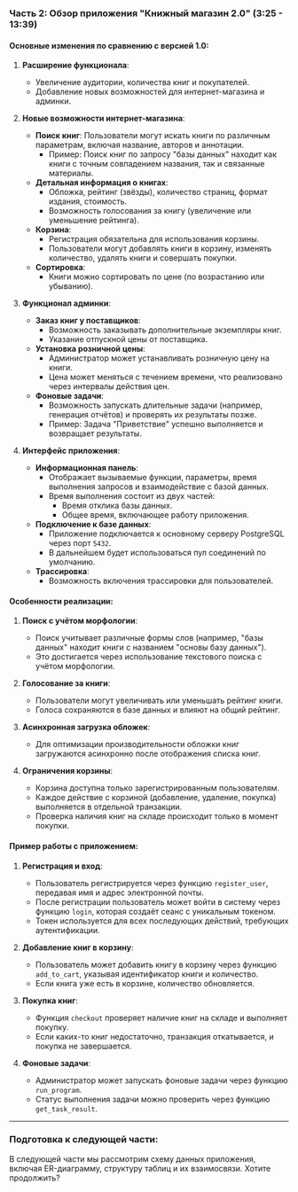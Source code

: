 ### Часть 2: Обзор приложения "Книжный магазин 2.0" (3:25 - 13:39)

#### Основные изменения по сравнению с версией 1.0:
1. **Расширение функционала**:
   - Увеличение аудитории, количества книг и покупателей.
   - Добавление новых возможностей для интернет-магазина и админки.

2. **Новые возможности интернет-магазина**:
   - **Поиск книг**: Пользователи могут искать книги по различным параметрам, включая название, авторов и аннотации.
     - Пример: Поиск книг по запросу "базы данных" находит как книги с точным совпадением названия, так и связанные материалы.
   - **Детальная информация о книгах**:
     - Обложка, рейтинг (звёзды), количество страниц, формат издания, стоимость.
     - Возможность голосования за книгу (увеличение или уменьшение рейтинга).
   - **Корзина**:
     - Регистрация обязательна для использования корзины.
     - Пользователи могут добавлять книги в корзину, изменять количество, удалять книги и совершать покупки.
   - **Сортировка**:
     - Книги можно сортировать по цене (по возрастанию или убыванию).

3. **Функционал админки**:
   - **Заказ книг у поставщиков**:
     - Возможность заказывать дополнительные экземпляры книг.
     - Указание отпускной цены от поставщика.
   - **Установка розничной цены**:
     - Администратор может устанавливать розничную цену на книги.
     - Цена может меняться с течением времени, что реализовано через интервалы действия цен.
   - **Фоновые задачи**:
     - Возможность запускать длительные задачи (например, генерация отчётов) и проверять их результаты позже.
     - Пример: Задача "Приветствие" успешно выполняется и возвращает результаты.

4. **Интерфейс приложения**:
   - **Информационная панель**:
     - Отображает вызываемые функции, параметры, время выполнения запросов и взаимодействие с базой данных.
     - Время выполнения состоит из двух частей:
       - Время отклика базы данных.
       - Общее время, включающее работу приложения.
   - **Подключение к базе данных**:
     - Приложение подключается к основному серверу PostgreSQL через порт `5432`.
     - В дальнейшем будет использоваться пул соединений по умолчанию.
   - **Трассировка**:
     - Возможность включения трассировки для пользователей.

#### Особенности реализации:
1. **Поиск с учётом морфологии**:
   - Поиск учитывает различные формы слов (например, "базы данных" находит книги с названием "основы базу данных").
   - Это достигается через использование текстового поиска с учётом морфологии.

2. **Голосование за книги**:
   - Пользователи могут увеличивать или уменьшать рейтинг книги.
   - Голоса сохраняются в базе данных и влияют на общий рейтинг.

3. **Асинхронная загрузка обложек**:
   - Для оптимизации производительности обложки книг загружаются асинхронно после отображения списка книг.

4. **Ограничения корзины**:
   - Корзина доступна только зарегистрированным пользователям.
   - Каждое действие с корзиной (добавление, удаление, покупка) выполняется в отдельной транзакции.
   - Проверка наличия книг на складе происходит только в момент покупки.

#### Пример работы с приложением:
1. **Регистрация и вход**:
   - Пользователь регистрируется через функцию `register_user`, передавая имя и адрес электронной почты.
   - После регистрации пользователь может войти в систему через функцию `login`, которая создаёт сеанс с уникальным токеном.
   - Токен используется для всех последующих действий, требующих аутентификации.

2. **Добавление книг в корзину**:
   - Пользователь может добавить книгу в корзину через функцию `add_to_cart`, указывая идентификатор книги и количество.
   - Если книга уже есть в корзине, количество обновляется.

3. **Покупка книг**:
   - Функция `checkout` проверяет наличие книг на складе и выполняет покупку.
   - Если каких-то книг недостаточно, транзакция откатывается, и покупка не завершается.

4. **Фоновые задачи**:
   - Администратор может запускать фоновые задачи через функцию `run_program`.
   - Статус выполнения задачи можно проверить через функцию `get_task_result`.

---

### Подготовка к следующей части:
В следующей части мы рассмотрим схему данных приложения, включая ER-диаграмму, структуру таблиц и их взаимосвязи. Хотите продолжить?